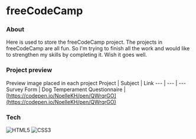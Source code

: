 # freeCodeCamp

### About

Here is used to store the freeCodeCamp project. The projects in freeCodeCamp are all fun. So I'm trying to finish all the work and would like to strengthen my skills by completing it. Wish it goes well.

### Project preview

Preview image placed in each project
Project | Subject | Link
--- | --- | ---
Survey Form | Dog Temperament Questionnaire | [https://codepen.io/NoelleKH/pen/QWrqrGO](https://codepen.io/NoelleKH/pen/QWrqrGO)

### Tech

![HTML5](https://img.shields.io/badge/html5-%23E34F26.svg?style=for-the-badge&logo=html5&logoColor=white) 
![CSS3](https://img.shields.io/badge/css3-%231572B6.svg?style=for-the-badge&logo=css3&logoColor=white)
